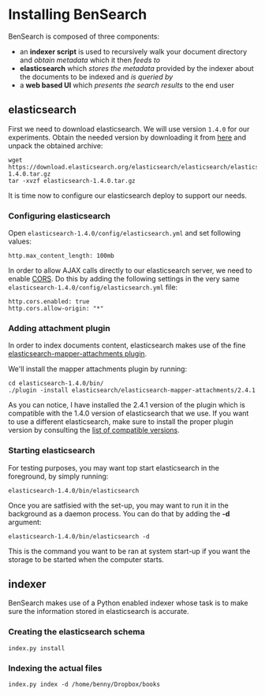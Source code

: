 # Installing BenSearch

BenSearch is composed of three components:

- an **indexer script** is used to recursively walk your document directory and *obtain metadata* which it then *feeds to*
- **elasticsearch** which *stores the metadata* provided by the indexer about the documents to be indexed and *is queried by*
- a **web based UI** which *presents the search results* to the end user

## elasticsearch

First we need to download elasticsearch. We will use version `1.4.0` for our experiments. Obtain the needed version by downloading it from [here](https://download.elasticsearch.org/elasticsearch/elasticsearch/elasticsearch-1.4.0.tar.gz) and unpack the obtained archive:

```
wget https://download.elasticsearch.org/elasticsearch/elasticsearch/elasticsearch-1.4.0.tar.gz
tar -xvzf elasticsearch-1.4.0.tar.gz
```

It is time now to configure our elasticsearch deploy to support our needs.

### Configuring elasticsearch

Open `elasticsearch-1.4.0/config/elasticsearch.yml` and set following values:

```
http.max_content_length: 100mb
```

In order to allow AJAX calls directly to our elasticsearch server, we need to enable [CORS](http://en.wikipedia.org/wiki/Cross-origin_resource_sharing). Do this by adding the following settings in the very same `elasticsearch-1.4.0/config/elasticsearch.yml` file:

```
http.cors.enabled: true
http.cors.allow-origin: "*"
```

### Adding attachment plugin

In order to index documents content, elasticsearch makes use of the fine [elasticsearch-mapper-attachments plugin](https://github.com/elasticsearch/elasticsearch-mapper-attachments).

We'll install the mapper attachments plugin by running:

```
cd elasticsearch-1.4.0/bin/
./plugin -install elasticsearch/elasticsearch-mapper-attachments/2.4.1
```

As you can notice, I have installed the 2.4.1 version of the plugin which is compatible with the 1.4.0 version of elasticsearch that we use. If you want to use a different elasticsearch, make sure to install the proper plugin version by consulting the [list of compatible versions](https://github.com/elasticsearch/elasticsearch-mapper-attachments).

### Starting elasticsearch

For testing purposes, you may want top start elasticsearch in the foreground, by simply running:

```
elasticsearch-1.4.0/bin/elasticsearch
```


Once you are satfisied with the set-up, you may want to run it in the background as a daemon process. You can do that by adding the **-d** argument:

```
elasticsearch-1.4.0/bin/elasticsearch -d
```

This is the command you want to be ran at system start-up if you want the storage to be started when the computer starts.

## indexer
BenSearch makes use of a Python enabled indexer whose task is to make sure the information stored in elasticsearch is accurate.

### Creating the elasticsearch schema

```
index.py install
```

### Indexing the actual files

```
index.py index -d /home/benny/Dropbox/books
```
